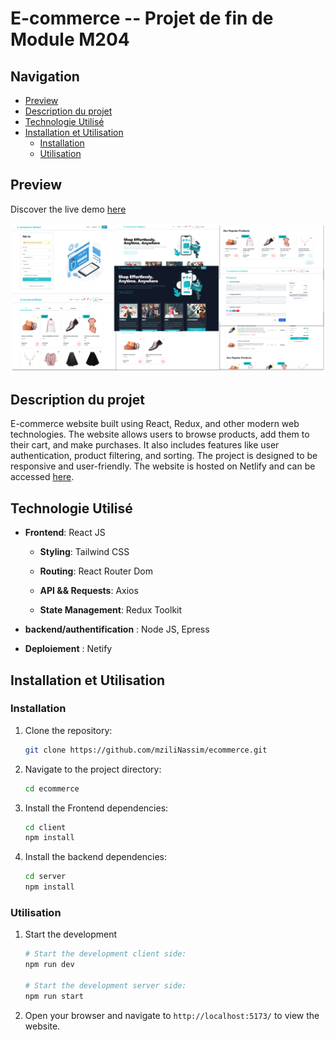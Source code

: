 # E-commerce -- Projet de fin de Module M204

## Navigation

- [Preview](#preview)
- [Description du projet](#description-du-projet)
- [Technologie Utilisé](#technologie-utilisé)
- [Installation et Utilisation](#installation-et-utilisation)
  - [Installation](#installation)
  - [Utilisation](#utilisation)

## Preview

Discover the live demo [here](https://ecommerce.nassim.online/)

![image](./_docs/banner-prevew.png)

## Description du projet

E-commerce website built using React, Redux, and other modern web technologies. The website allows users to browse products, add them to their cart, and make purchases. It also includes features like user authentication, product filtering, and sorting. The project is designed to be responsive and user-friendly. The website is hosted on Netlify and can be accessed [here](https://ecommerce.nassim.online/).

## Technologie Utilisé

- **Frontend**: React JS

  - **Styling**: Tailwind CSS

  - **Routing**: React Router Dom

  - **API && Requests**: Axios

  - **State Management**: Redux Toolkit

- **backend/authentification** : Node JS, Epress

- **Deploiement** : Netify

## Installation et Utilisation

### Installation

1. Clone the repository:

   ```bash
   git clone https://github.com/mziliNassim/ecommerce.git
   ```

2. Navigate to the project directory:

   ```bash
   cd ecommerce
   ```

3. Install the Frontend dependencies:

   ```bash
   cd client
   npm install
   ```

4. Install the backend dependencies:

   ```bash
   cd server
   npm install
   ```

### Utilisation

1. Start the development

   ```bash
   # Start the development client side:
   npm run dev

   # Start the development server side:
   npm run start
   ```

2. Open your browser and navigate to `http://localhost:5173/` to view the website.

##
